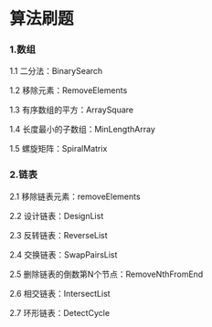 # 算法刷题

### 1.数组

1.1 二分法：BinarySearch

1.2 移除元素：RemoveElements

1.3 有序数组的平方：ArraySquare

1.4 长度最小的子数组：MinLengthArray

1.5 螺旋矩阵：SpiralMatrix

### 2.链表

2.1 移除链表元素：removeElements

2.2 设计链表：DesignList

2.3 反转链表：ReverseList

2.4 交换链表：SwapPairsList

2.5 删除链表的倒数第N个节点：RemoveNthFromEnd

2.6 相交链表：IntersectList

2.7 环形链表：DetectCycle





